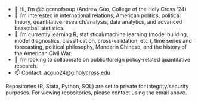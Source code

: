 - 👋 Hi, I’m @bigcanofsoup (Andrew Guo, College of the Holy Cross '24)
- 👀 I’m interested in international relations, American politics, political theory, quantitative research/analysis, data analytics, and advanced basketball statistics.
- 🌱 I’m currently learning R, statistical/machine learning (model building, model diagnostics, classification, cross-validation, etc.), time series and forecasting, political philosophy, Mandarin Chinese, and the history of the American Civil War.
- 💞️ I’m looking to collaborate on public/foreign policy-related quantitative research.
- 📫 Contact: acguo24@g.holycross.edu

Repositories (R, Stata, Python, SQL) are set to private for integrity/security purposes. For viewing repositories, please contact using the email above. 


<!---
bigcanofsoup/bigcanofsoup is a ✨ special ✨ repository because its `README.md` (this file) appears on your GitHub profile.
You can click the Preview link to take a look at your changes.
--->
